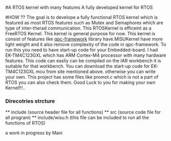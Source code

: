 #A RTOS kernel with many features
A fully developed kernel for RTOS

#HOW ??
The goal is to develope a fully functional RTOS kernel which is featured as most
RTOS features such as Mutex and Semaphores which are type of inter-therad communication.
This RTOSKernel is efficeint as a FreeRTOS Kernel.
This kernel is general purpose for now.
This kernel is consist of features like [qpc-framework](https://state-machine.com) library
have.MISUKernel have more light weight and it also remove complexity of the code in qpc-framework.
To run this you need to have start-up code for your Embedded-board. I had EK-TM4C123GXL which has
ARM Cortex-M4 processor with many hardware features. This code can easliy can be compiled on the
IAR workbench it is suitable for that workbench. You can download
the start-up code for EK-TM4C123GXL mcu from site mentioned above. otherwise you can write your own.
This project has some files like promot.c which is not a part of RTOS you can also check them. Good
Luck to you for making your own Kernel!!!..


### Direcotries strcture
  ** include        (source header file for all functions)
  ** src            (source code file for all program)
  ** include/wisu.h (this file can be included to run all the functions of RTOS)

a work in progress by Mani
